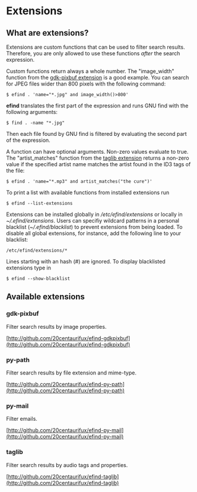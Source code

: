 # Extensions

## What are extensions?

Extensions are custom functions that can be used to filter search results. Therefore, you are only allowed to use these functions *after* the search expression.

Custom functions return always a whole number. The "image_width" function from the [gdk-pixbuf extension]((http://github.com/20centaurifux/efind-gdkpixbuf)) is a good example. You can search for JPEG files wider than 800 pixels with the following command:

	$ efind . 'name="*.jpg" and image_width()>800'

**efind** translates the first part of the expression and runs GNU find with the following arguments:

	$ find . -name "*.jpg"

Then each file found by GNU find is filtered by evaluating the second part of the expression.

A function can have optional arguments. Non-zero values evaluate to true. The "artist_matches" function from the [taglib extension](http://github.com/20centaurifux/efind-taglib) returns a non-zero value if the specified artist name matches the artist found in the ID3 tags of the file:

	$ efind . 'name="*.mp3" and artist_matches("the cure")'

To print a list with available functions from installed extensions run

	$ efind --list-extensions

Extensions can be installed globally in */etc/efind/extensions* or locally in *~/.efind/extensions*. Users can specifiy wildcard patterns in a personal blacklist (*~/.efind/blacklist*) to  prevent  extensions from being loaded. To disable all global extensions, for instance, add the following line to your blacklist:  

	/etc/efind/extensions/*

Lines starting with an hash (#) are ignored. To display blacklisted extensions type in

	$ efind --show-blacklist

## Available extensions

### gdk-pixbuf

Filter search results by image properties.

[http://github.com/20centaurifux/efind-gdkpixbuf](http://github.com/20centaurifux/efind-gdkpixbuf)

### py-path

Filter search results by file extension and mime-type.

[http://github.com/20centaurifux/efind-py-path](http://github.com/20centaurifux/efind-py-path)

### py-mail

Filter emails.

[http://github.com/20centaurifux/efind-py-mail](http://github.com/20centaurifux/efind-py-mail)

### taglib

Filter search results by audio tags and properties.

[http://github.com/20centaurifux/efind-taglib](http://github.com/20centaurifux/efind-taglib)
